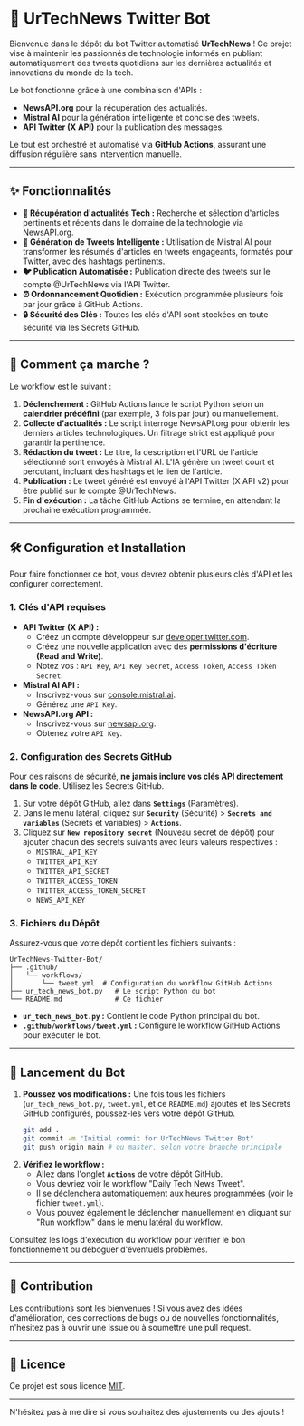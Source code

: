 # 🤖 UrTechNews Twitter Bot

Bienvenue dans le dépôt du bot Twitter automatisé **UrTechNews** \! Ce projet vise à maintenir les passionnés de technologie informés en publiant automatiquement des tweets quotidiens sur les dernières actualités et innovations du monde de la tech.

Le bot fonctionne grâce à une combinaison d'APIs :

  * **NewsAPI.org** pour la récupération des actualités.
  * **Mistral AI** pour la génération intelligente et concise des tweets.
  * **API Twitter (X API)** pour la publication des messages.

Le tout est orchestré et automatisé via **GitHub Actions**, assurant une diffusion régulière sans intervention manuelle.

-----

## ✨ Fonctionnalités

  * **📰 Récupération d'actualités Tech :** Recherche et sélection d'articles pertinents et récents dans le domaine de la technologie via NewsAPI.org.
  * **🧠 Génération de Tweets Intelligente :** Utilisation de Mistral AI pour transformer les résumés d'articles en tweets engageants, formatés pour Twitter, avec des hashtags pertinents.
  * **🐦 Publication Automatisée :** Publication directe des tweets sur le compte @UrTechNews via l'API Twitter.
  * **⏰ Ordonnancement Quotidien :** Exécution programmée plusieurs fois par jour grâce à GitHub Actions.
  * **🔒 Sécurité des Clés :** Toutes les clés d'API sont stockées en toute sécurité via les Secrets GitHub.

-----

## 🚀 Comment ça marche ?

Le workflow est le suivant :

1.  **Déclenchement :** GitHub Actions lance le script Python selon un **calendrier prédéfini** (par exemple, 3 fois par jour) ou manuellement.
2.  **Collecte d'actualités :** Le script interroge NewsAPI.org pour obtenir les derniers articles technologiques. Un filtrage strict est appliqué pour garantir la pertinence.
3.  **Rédaction du tweet :** Le titre, la description et l'URL de l'article sélectionné sont envoyés à Mistral AI. L'IA génère un tweet court et percutant, incluant des hashtags et le lien de l'article.
4.  **Publication :** Le tweet généré est envoyé à l'API Twitter (X API v2) pour être publié sur le compte @UrTechNews.
5.  **Fin d'exécution :** La tâche GitHub Actions se termine, en attendant la prochaine exécution programmée.

-----

## 🛠️ Configuration et Installation

Pour faire fonctionner ce bot, vous devrez obtenir plusieurs clés d'API et les configurer correctement.

### 1\. Clés d'API requises

  * **API Twitter (X API) :**
      * Créez un compte développeur sur [developer.twitter.com](https://developer.twitter.com/en/portal/dashboard).
      * Créez une nouvelle application avec des **permissions d'écriture (Read and Write)**.
      * Notez vos : `API Key`, `API Key Secret`, `Access Token`, `Access Token Secret`.
  * **Mistral AI API :**
      * Inscrivez-vous sur [console.mistral.ai](https://console.mistral.ai/).
      * Générez une `API Key`.
  * **NewsAPI.org API :**
      * Inscrivez-vous sur [newsapi.org](https://newsapi.org/).
      * Obtenez votre `API Key`.

### 2\. Configuration des Secrets GitHub

Pour des raisons de sécurité, **ne jamais inclure vos clés API directement dans le code**. Utilisez les Secrets GitHub.

1.  Sur votre dépôt GitHub, allez dans **`Settings`** (Paramètres).
2.  Dans le menu latéral, cliquez sur **`Security`** (Sécurité) \> **`Secrets and variables`** (Secrets et variables) \> **`Actions`**.
3.  Cliquez sur **`New repository secret`** (Nouveau secret de dépôt) pour ajouter chacun des secrets suivants avec leurs valeurs respectives :
      * `MISTRAL_API_KEY`
      * `TWITTER_API_KEY`
      * `TWITTER_API_SECRET`
      * `TWITTER_ACCESS_TOKEN`
      * `TWITTER_ACCESS_TOKEN_SECRET`
      * `NEWS_API_KEY`

### 3\. Fichiers du Dépôt

Assurez-vous que votre dépôt contient les fichiers suivants :

```
UrTechNews-Twitter-Bot/
├── .github/
│   └── workflows/
│       └── tweet.yml  # Configuration du workflow GitHub Actions
├── ur_tech_news_bot.py   # Le script Python du bot
└── README.md             # Ce fichier
```

  * **`ur_tech_news_bot.py` :** Contient le code Python principal du bot.
  * **`.github/workflows/tweet.yml` :** Configure le workflow GitHub Actions pour exécuter le bot.

-----

## 🏃 Lancement du Bot

1.  **Poussez vos modifications :** Une fois tous les fichiers (`ur_tech_news_bot.py`, `tweet.yml`, et ce `README.md`) ajoutés et les Secrets GitHub configurés, poussez-les vers votre dépôt GitHub.
    ```bash
    git add .
    git commit -m "Initial commit for UrTechNews Twitter Bot"
    git push origin main # ou master, selon votre branche principale
    ```
2.  **Vérifiez le workflow :**
      * Allez dans l'onglet **`Actions`** de votre dépôt GitHub.
      * Vous devriez voir le workflow "Daily Tech News Tweet".
      * Il se déclenchera automatiquement aux heures programmées (voir le fichier `tweet.yml`).
      * Vous pouvez également le déclencher manuellement en cliquant sur "Run workflow" dans le menu latéral du workflow.

Consultez les logs d'exécution du workflow pour vérifier le bon fonctionnement ou déboguer d'éventuels problèmes.

-----

## 🤝 Contribution

Les contributions sont les bienvenues \! Si vous avez des idées d'amélioration, des corrections de bugs ou de nouvelles fonctionnalités, n'hésitez pas à ouvrir une issue ou à soumettre une pull request.

-----

## 📜 Licence

Ce projet est sous licence [MIT](https://opensource.org/licenses/MIT).

-----

N'hésitez pas à me dire si vous souhaitez des ajustements ou des ajouts \!

